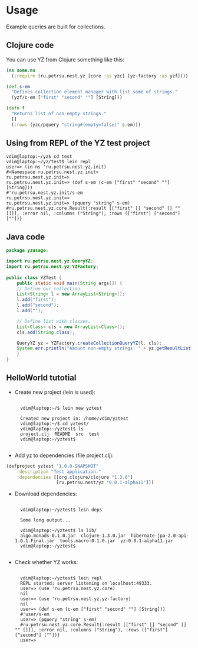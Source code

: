 # Usage
Example queries are built for collections.

## Clojure code
You can use YZ from Clojure something like this:

```clojure
(ns some.ns
  (:require (ru.petrsu.nest.yz [core :as yzc] [yz-factory :as yzf])))

(def s-em 
  "Defines collection element manager with list some of strings."
  (yzf/c-em ["first" "second" ""] [String]))

(defn f
  "Returns list of non-empty strings."
  []
  (:rows (yzc/pquery "string#(empty=false)" s-em)))
```


## Using from REPL of the YZ test project

	vdim@laptop:~/yz$ cd test
	vdim@laptop:~/yz/test$ lein repl
	user=> (in-ns 'ru.petrsu.nest.yz.init)
	#<Namespace ru.petrsu.nest.yz.init>
	ru.petrsu.nest.yz.init=>
	ru.petrsu.nest.yz.init=> (def s-em (c-em ["first" "second" ""] [String]))
	#'ru.petrsu.nest.yz.init/s-em
	ru.petrsu.nest.yz.init=>
	ru.petrsu.nest.yz.init=> (pquery "string" s-em)
	#ru.petrsu.nest.yz.core.Result{:result [["first" [] "second" [] "" []]], :error nil, :columns ("String"), :rows (["first"] ["second"] [""])}

## Java code

```java
package yzusage;

import ru.petrsu.nest.yz.QueryYZ;
import ru.petrsu.nest.yz.YZFactory;
	
public class YZTest {
    public static void main(String args[]) {
	// Define our collection.
	List<String> l = new ArrayList<String>();
	l.add("first");
	l.add("second");
	l.add("");

	// Define list with classes.
	List<Class> cls = new ArrayList<Class>();
	cls.add(String.class);

	QueryYZ yz = YZFactory.createCollectionQueryYZ(l, cls);
	System.err.println("Amount non-empty strings: " + yz.getResultList("string#(empty=false)").size());
    }
}
```


## HelloWorld tutotial

* Create new project (lein is used):
	<pre><code>
	vdim@laptop:~/$ lein new yztest

	Created new project in: /home/vdim/yztest
	vdim@laptop:~/$ cd yztest/
	vdim@laptop:~/yztest$ ls
	project.clj  README  src  test
	vdim@laptop:~/yztest$
	</code></pre>

* Add yz to dependencies (file project.clj):

```clojure
(defproject yztest "1.0.0-SNAPSHOT"
    :description "Test application."
    :dependencies [[org.clojure/clojure "1.3.0"]
                   [ru.petrsu.nest/yz "0.0.1-alpha11"]])
```
* Download dependencies:
	<pre><code>
	vdim@laptop:~/yztest$ lein deps

	Some long output...

	vdim@laptop:~/yztest$ ls lib/
	algo.monads-0.1.0.jar  clojure-1.3.0.jar  hibernate-jpa-2.0-api-1.0.1.Final.jar  tools.macro-0.1.0.jar  yz-0.0.1-alpha11.jar
	vdim@laptop:~/yztest$
	</code></pre>

* Check whether YZ works:

	<pre><code>
	vdim@laptop:~/yztest$ lein repl
	REPL started; server listening on localhost:49333.
	user=> (use 'ru.petrsu.nest.yz.core)
	nil
	user=> (use 'ru.petrsu.nest.yz.yz-factory)
	nil
	user=> (def s-em (c-em ["first" "second" ""] [String]))
	#'user/s-em
	user=> (pquery "string" s-em)
	#ru.petrsu.nest.yz.core.Result{:result [["first" [] "second" [] "" []]], :error nil, :columns ("String"), :rows (["first"] ["second"] [""])}
	user=>
	</code></pre>


